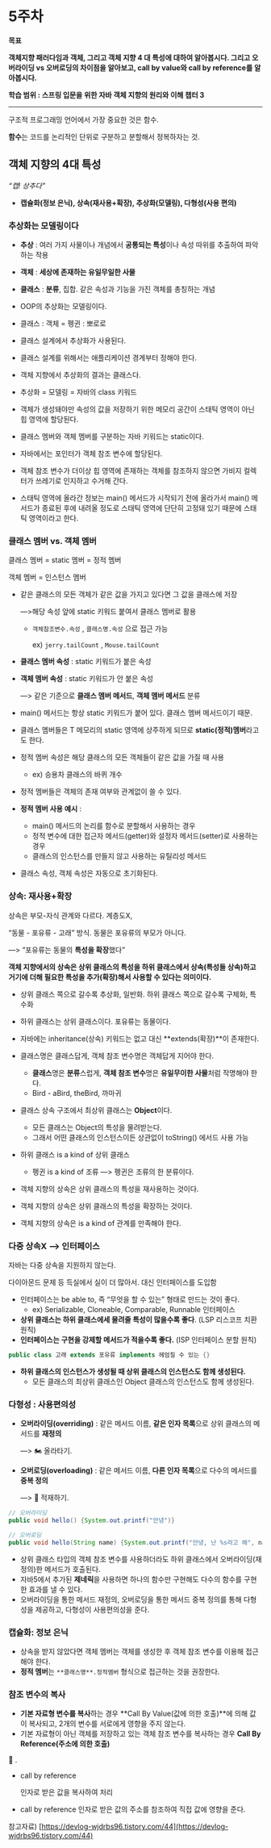 # 5주차

****목표****

**객체지향 패러다임과 객체, 그리고 객체 지향 4 대 특성에 대하여 알아봅시다. 그리고 오버라이딩 vs 오버로딩의 차이점을 알아보고, call by value와 call by reference를 알아봅시다.**

**학습 범위 : 스프링 입문을 위한 자바 객체 지향의 원리와 이해 챕터 3**

---

구조적 프로그래밍 언어에서 가장 중요한 것은 함수.

**함수**는 코드를 논리적인 단위로 구분하고 분할해서 정복하자는 것.

## 객체 지향의 4대 특성

*“캡! 상추다”*

- **캡슐화(정보 은닉), 상속(재사용+확장), 추상화(모델링), 다형성(사용 편의)**

### 추상화는 모델링이다

- **추상** : 여러 가지 사물이나 개념에서 **공통되는 특성**이나 속성 따위를 추출하여 파악하는 작용
- **객체** : **세상에 존재하는 유일무일한 사물**
- **클래스** : **분류**, 집합. 같은 속성과 기능을 가진 객체를 총칭하는 개념

- OOP의 추상화는 모델링이다.
- 클래스 : 객체 = 펭귄 : 뽀로로
- 클래스 설계에서 추상화가 사용된다.
- 클래스 설계를 위해서는 애플리케이션 경계부터 정해야 한다.
- 객체 지향에서 추상화의 결과는 클래스다.
- 추상화 = 모델링 = 자바의 class 키워드

- 객체가 생성돼야만 속성의 값을 저장하기 위한 메모리 공간이 스태틱 영역이 아닌 힙 영역에 할당된다.
- 클래스 멤버와 객체 멤버를 구분하는 자바 키워드는 static이다.
- 자바에서는 포인터가 객체 참조 변수에 할당된다.
- 객체 참조 변수가 더이상 힙 영역에 존재하는 객체를 참조하지 않으면 가비지 컬렉터가 쓰레기로 인지하고 수거해 간다.
- 스태틱 영역에 올라간 정보는 main() 메서드가 시작되기 전에 올라가서 main() 메서드가 종료된 후에 내려올 정도로 스태틱 영역에 단단히 고정돼 있기 때문에 스태틱 영역이라고 한다.

### 클래스 멤버 vs. 객체 멤버

클래스 멤버 = static 멤버 = 정적 멤버

객체 멤버 = 인스턴스 멤버

- 같은 클래스의 모든 객체가 같은 값을 가지고 있다면 그 값을 클래스에 저장
    
    —>해당 속성 앞에 static 키워드 붙여서 클래스 멤버로 활용
    
    - `객체참조변수.속성`  , `클래스명.속성` 으로 접근 가능
        
        ex) `jerry.tailCount`  ,   `Mouse.tailCount`
        
- **클래스 멤버 속성** : static 키워드가 붙은 속성
- **객체 멤버 속성** : static 키워드가 안 붙은 속성
    
    —> 같은 기준으로 **클래스 멤버 메서드**, **객체 멤버 메서드** 분류
    

- main() 메서드는 항상 static 키워드가 붙어 있다. 클래스 멤버 메서드이기 때문.
- 클래스 멤버들은 T 메모리의 static 영역에 상주하게 되므로 **static(정적)멤버**라고도 한다.
- 정적 멤버 속성은 해당 클래스의 모든 객체들이 같은 값을 가질 때 사용
    - ex) 승용차 클래스의 바퀴 개수
- 정적 멤버들은 객체의 존재 여부와 관계없이 쓸 수 있다.
- **정적 멤버 사용 예시** :
    - main() 메서드의 논리를 함수로 분할해서 사용하는 경우
    - 정적 변수에 대한 접근자 메서드(getter)와 설정자 메서드(setter)로 사용하는 경우
    - 클래스의 인스턴스를 만들지 않고 사용하는 유틸리성 메서드

- 클래스 속성, 객체 속성은 자동으로 초기화된다.

### 상속: 재사용+확장

상속은 부모-자식 관계와 다르다. 계층도X, 

“동물 - 포유류 - 고래” 방식. 동물은 포유류의 부모가 아니다.

—> “포유류는 동물의 **특성을 확장**했다”

**객체 지향에서의 상속은 상위 클래스의 특성을 하위 클래스에서 상속(특성들 상속)하고 거기에 더해 필요한 특성을 추가(확장)해서 사용할 수 있다는 의미이다.**

- 상위 클래스 쪽으로 갈수록 추상화, 일반화. 하위 클래스 쪽으로 갈수록 구체화, 특수화
- 하위 클래스는 상위 클래스이다. 포유류는 동물이다.
- 자바에는 inheritance(상속) 키워드는 없고 대신 **extends(확장)**이 존재한다.
- 클래스명은 클래스답게, 객체 참조 변수명은 객체답게 지어야 한다.
    - **클래스**명은 **분류**스럽게, **객체 참조 변수**명은 **유일무이한 사물**처럼 작명해야 한다.
    - Bird - aBird, theBird, 까마귀
- 클래스 상속 구조에서 최상위 클래스는 **Object**이다.
    - 모든 클래스는 Object의 특성을 물려받는다.
    - 그래서 어떤 클래스의 인스턴스이든 상관없이 toString() 에서드 사용 가능

- 하위 클래스 is a kind of 상위 클래스
    - 펭귄 is a kind of 조류 —> 펭귄은 조류의 한 분류이다.
- 객체 지향의 상속은 상위 클래스의 특성을 재사용하는 것이다.
- 객체 지향의 상속은 상위 클래스의 특성을 확장하는 것이다.
- 객체 지향의 상속은 is a kind of 관계를 만족해야 한다.

### 다중 상속X —> 인터페이스

자바는 다중 상속을 지원하지 않는다.

다이아몬드 문제 등 득실에서 실이 더 많아서. 대신 인터페이스를 도입함

- 인터페이스는 be able to, 즉 “무엇을 할 수 있는” 형태로 만드는 것이 좋다.
    - ex) Serializable, Cloneable, Comparable, Runnable 인터페이스
- **상위 클래스는 하위 클래스에세 물려줄 특성이 많을수록 좋다**. (LSP 리스코프 치환 원칙)
- **인터페이스는 구현을 강제할 메서드가 적을수록 좋다.** (ISP 인터페이스 분할 원칙)

```java
public class 고래 extends 포유류 implements 헤엄칠 수 있는 {}
```

- **하위 클래스의 인스턴스가 생성될 때 상위 클래스의 인스턴스도 함께 생성된다.**
    - 모든 클래스의 최상위 클래스인 Object 클래스의 인스턴스도 함께 생성된다.

### 다형성 : 사용편의성

- **오버라이딩(overriding)** : 같은 메서드 이름, **같은 인자 목록**으로 상위 클래스의 메서드를 **재정의**
    
    —> 🏍️ 올라타기.
    
- **오버로딩(overloading)** : 같은 메서드 이름, **다른 인자 목록**으로 다수의 메서드를 **중복 정의**
    
    —> 🚚 적재하기.
    

```java
// 오버라이딩
public void hello() {System.out.printf("안녕")}

// 오버로딩
public void hello(String name) {System.out.printf("안녕, 난 %s라고 해", name)}
```

- 상위 클래스 타입의 객체 참조 변수를 사용하더라도 하위 클래스에서 오버라이딩(재정의)한 메서드가 호출된다.
- 자바5에서 추가된 **제네릭**을 사용하면 하나의 함수만 구현해도 다수의 함수를 구현한 효과를 낼 수 있다.
- 오버라이딩을 통한 메서드 재정의, 오버로딩을 통한 메서드 중복 정의를 통해 다형성을 제공하고, 다형성이 사용편의성을 준다.

### 캡슐화: 정보 은닉

- 상속을 받지 않았다면 객체 멤버는 객체를 생성한 후 객체 참조 변수를 이용해 접근해야 한다.
- **정적 멤버**는 `**클래스명**.정적멤버` 형식으로 접근하는 것을 권장한다.

### 참조 변수의 복사

- **기본 자료형 변수를 복사**하는 경우  **Call By Value(값에 의한 호출)**에 의해 값이 복사되고, 2개의 변수를 서로에게 영향을 주지 않는다.
- 기본 자료형이 아닌 객체를 저장하고 있는 객체 참조 변수를 복사하는 경우 **Call By Reference(주소에 의한 호출)**

<aside>
📎 .

- call by reference
    
    인자로 받은 값을 복사하여 처리
    
- call by reference
인자로 받은 값의 주소를 참조하여 직접 값에 영향을 준다.

 참고자료)    [https://devlog-wjdrbs96.tistory.com/44](https://devlog-wjdrbs96.tistory.com/44)

</aside>
